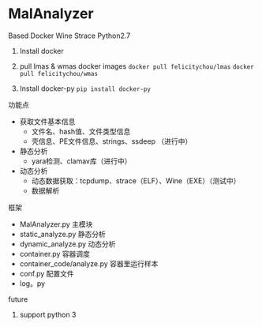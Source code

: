 # MalAnalyzer

Based Docker Wine Strace Python2.7

1. Install docker

2. pull lmas & wmas docker images
```docker pull felicitychou/lmas```
```docker pull felicitychou/wmas```

3. Install docker-py
```pip install docker-py```


功能点
 - 获取文件基本信息
   - 文件名、hash值、文件类型信息
   - 壳信息、PE文件信息、strings、ssdeep （进行中）
 - 静态分析
   - yara检测、clamav库（进行中）
 - 动态分析
   - 动态数据获取：tcpdump、strace（ELF）、Wine（EXE）（测试中）
   - 数据解析 


框架

 - MalAnalyzer.py 主模块
 - static_analyze.py 静态分析
 - dynamic_analyze.py 动态分析
 - container.py 容器调度
 - container_code/analyze.py 容器里运行样本
 - conf.py 配置文件 
 - log。py 



future
1. support python 3